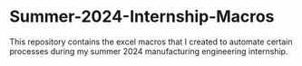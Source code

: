 # Summer-2024-Internship-Macros
This repository contains the excel macros that I created to automate certain processes during my summer 2024 manufacturing engineering internship.
